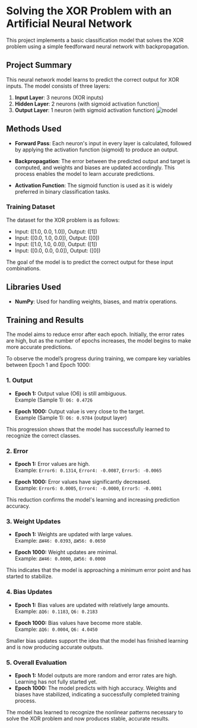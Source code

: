 # Solving the XOR Problem with an Artificial Neural Network

This project implements a basic classification model that solves the XOR problem using a simple feedforward neural network with backpropagation.

## Project Summary

This neural network model learns to predict the correct output for XOR inputs. The model consists of three layers:
1. **Input Layer**: 3 neurons (XOR inputs)
2. **Hidden Layer**: 2 neurons (with sigmoid activation function)
3. **Output Layer**: 1 neuron (with sigmoid activation function)
![model](https://github.com/user-attachments/assets/60c410b5-c028-464d-8d00-1efb5d6dd052)

## Methods Used

- **Forward Pass**: Each neuron's input in every layer is calculated, followed by applying the activation function (sigmoid) to produce an output.
  
- **Backpropagation**: The error between the predicted output and target is computed, and weights and biases are updated accordingly. This process enables the model to learn accurate predictions.

- **Activation Function**: The sigmoid function is used as it is widely preferred in binary classification tasks.

### Training Dataset
The dataset for the XOR problem is as follows:
- Input: \([1.0, 0.0, 1.0]\), Output: \([1]\)
- Input: \([0.0, 1.0, 0.0]\), Output: \([0]\)
- Input: \([1.0, 1.0, 0.0]\), Output: \([1]\)
- Input: \([0.0, 0.0, 0.0]\), Output: \([0]\)

The goal of the model is to predict the correct output for these input combinations.

## Libraries Used

- **NumPy**: Used for handling weights, biases, and matrix operations.

## Training and Results

The model aims to reduce error after each epoch. Initially, the error rates are high, but as the number of epochs increases, the model begins to make more accurate predictions.

To observe the model’s progress during training, we compare key variables between Epoch 1 and Epoch 1000:

### 1. Output
- **Epoch 1:** Output value (O6) is still ambiguous.  
  Example (Sample 1): `O6: 0.4726`

- **Epoch 1000:** Output value is very close to the target.  
  Example (Sample 1): `O6: 0.9784` (output layer)

This progression shows that the model has successfully learned to recognize the correct classes.

### 2. Error
- **Epoch 1:** Error values are high.  
  Example: `Error6: 0.1314`, `Error4: -0.0087`, `Error5: -0.0065`

- **Epoch 1000:** Error values have significantly decreased.  
  Example: `Error6: 0.0005`, `Error4: -0.0000`, `Error5: -0.0001`

This reduction confirms the model's learning and increasing prediction accuracy.

### 3. Weight Updates
- **Epoch 1:** Weights are updated with large values.  
  Example: `ΔW46: 0.0393`, `ΔW56: 0.0650`

- **Epoch 1000:** Weight updates are minimal.  
  Example: `ΔW46: 0.0000`, `ΔW56: 0.0000`

This indicates that the model is approaching a minimum error point and has started to stabilize.

### 4. Bias Updates
- **Epoch 1:** Bias values are updated with relatively large amounts.  
  Example: `ΔQ6: 0.1183`, `Q6: 0.2183`

- **Epoch 1000:** Bias values have become more stable.  
  Example: `ΔQ6: 0.0004`, `Q6: 4.0450`

Smaller bias updates support the idea that the model has finished learning and is now producing accurate outputs.

### 5. Overall Evaluation
- **Epoch 1:** Model outputs are more random and error rates are high. Learning has not fully started yet.
- **Epoch 1000:** The model predicts with high accuracy. Weights and biases have stabilized, indicating a successfully completed training process.

The model has learned to recognize the nonlinear patterns necessary to solve the XOR problem and now produces stable, accurate results.
